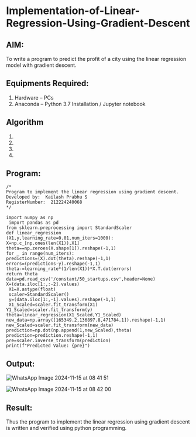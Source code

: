 # Implementation-of-Linear-Regression-Using-Gradient-Descent

## AIM:
To write a program to predict the profit of a city using the linear regression model with gradient descent.

## Equipments Required:
1. Hardware – PCs
2. Anaconda – Python 3.7 Installation / Jupyter notebook

## Algorithm
1. 
2. 
3. 
4. 

## Program:
```
/*
Program to implement the linear regression using gradient descent.
Developed by:  Kailash Prabhu S
RegisterNumber:  212224240068
*/

import numpy as np
 import pandas as pd
from sklearn.preprocessing import StandardScaler
def linear_regression
(X1,y,learning_rate=0.01,num_iters=1000):
X=np.c_[np.ones(len(X1)),X1]
theta==np.zeroes(X.shape[1]).reshape(-1,1)
for _ in range(num_iters):
predictions=(X).dot(theta).reshape(-1,1)
errors=(predictions-y).reshape(-1,1)
theta-=learning_rate*(1/len(X1))*X.T.dot(errors)
return theta
data=pd.read_csv('/constant/50_startups.csv',header=None)
X=(data.iloc[1:,:-2].values)
 X1=X.astype(float)
 scaler=StandardScaler()
 y=(data.iloc[1:,-1].values).reshape(-1,1)
 X1_Scaled=scaler.fit_transform(X1)
Y1_Scaled=scaler.fit_transform(y)
theta=linear_regression(X1_Scaled,Y1_Scaled)
new_data=np.array([165349.2,136897.8,471784.1]).reshape(-1,1)
new_Scaled=scaler.fit_transform(new_data)
prediction=np.dot(np.append(1,new_Scaled),theta)
prediction=prediction.reshape(-1,1)
pre=scaler.inverse_transform(prediction)
print(f"Predicted Value: {pre}")
```

## Output:
![WhatsApp Image 2024-11-15 at 08 41 51](https://github.com/user-attachments/assets/ee4de7cc-450b-43a7-a855-008ee6f577a9)

![WhatsApp Image 2024-11-15 at 08 42 00](https://github.com/user-attachments/assets/cf24872f-fabc-4231-a313-43f73574869b)


## Result:
Thus the program to implement the linear regression using gradient descent is written and verified using python programming.
